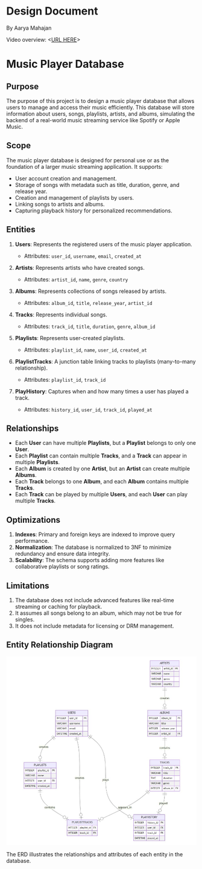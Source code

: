 # Design Document

By Aarya Mahajan

Video overview: <[URL HERE](https://www.youtube.com/watch?v=uPtnxC5UU2I)>

# **Music Player Database**

## **Purpose**
The purpose of this project is to design a music player database that allows users to manage and access their music efficiently. This database will store information about users, songs, playlists, artists, and albums, simulating the backend of a real-world music streaming service like Spotify or Apple Music.

## **Scope**
The music player database is designed for personal use or as the foundation of a larger music streaming application. It supports:
- User account creation and management.
- Storage of songs with metadata such as title, duration, genre, and release year.
- Creation and management of playlists by users.
- Linking songs to artists and albums.
- Capturing playback history for personalized recommendations.

## **Entities**
1. **Users**: Represents the registered users of the music player application.
   - Attributes: `user_id`, `username`, `email`, `created_at`

2. **Artists**: Represents artists who have created songs.
   - Attributes: `artist_id`, `name`, `genre`, `country`

3. **Albums**: Represents collections of songs released by artists.
   - Attributes: `album_id`, `title`, `release_year`, `artist_id`

4. **Tracks**: Represents individual songs.
   - Attributes: `track_id`, `title`, `duration`, `genre`, `album_id`

5. **Playlists**: Represents user-created playlists.
   - Attributes: `playlist_id`, `name`, `user_id`, `created_at`

6. **PlaylistTracks**: A junction table linking tracks to playlists (many-to-many relationship).
   - Attributes: `playlist_id`, `track_id`

7. **PlayHistory**: Captures when and how many times a user has played a track.
   - Attributes: `history_id`, `user_id`, `track_id`, `played_at`

## **Relationships**
- Each **User** can have multiple **Playlists**, but a **Playlist** belongs to only one **User**.
- Each **Playlist** can contain multiple **Tracks**, and a **Track** can appear in multiple **Playlists**.
- Each **Album** is created by one **Artist**, but an **Artist** can create multiple **Albums**.
- Each **Track** belongs to one **Album**, and each **Album** contains multiple **Tracks**.
- Each **Track** can be played by multiple **Users**, and each **User** can play multiple **Tracks**.

## **Optimizations**
1. **Indexes**: Primary and foreign keys are indexed to improve query performance.
2. **Normalization**: The database is normalized to 3NF to minimize redundancy and ensure data integrity.
3. **Scalability**: The schema supports adding more features like collaborative playlists or song ratings.

## **Limitations**
1. The database does not include advanced features like real-time streaming or caching for playback.
2. It assumes all songs belong to an album, which may not be true for singles.
3. It does not include metadata for licensing or DRM management.

## **Entity Relationship Diagram**
![Music Player ERD](ERD.jpg)

The ERD illustrates the relationships and attributes of each entity in the database.

